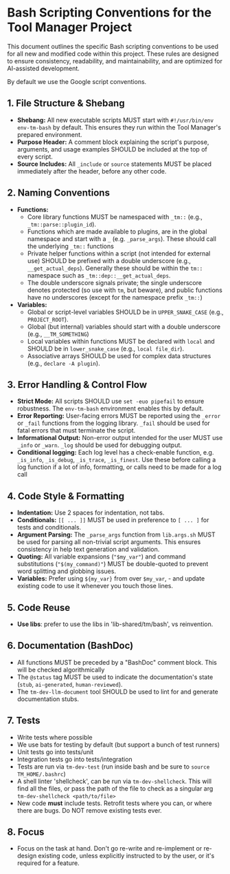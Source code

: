 # Bash Scripting Conventions for the Tool Manager Project

This document outlines the specific Bash scripting conventions to be used for all new and modified code within this project. These rules are designed to ensure consistency, readability, and maintainability, and are optimized for AI-assisted development.

By default we use the Google script conventions.

## 1. File Structure & Shebang
- **Shebang:** All new executable scripts MUST start with `#!/usr/bin/env env-tm-bash` by default. This ensures they run within the Tool Manager's prepared environment.
- **Purpose Header:** A comment block explaining the script's purpose, arguments, and usage examples SHOULD be included at the top of every script.
- **Source Includes:** All `_include` or `source` statements MUST be placed immediately after the header, before any other code.

## 2. Naming Conventions
- **Functions:**
    - Core library functions MUST be namespaced with `_tm::` (e.g., `_tm::parse::plugin_id`).
    - Functions which are made available to plugins, are in the global namespace and start with a `_` (e.g. `_parse_args`). These should call the underlying `_tm::` functions
    - Private helper functions within a script (not intended for external use) SHOULD be prefixed with a double underscore (e.g., `__get_actual_deps`). Generally these should be within the `tm::` namespace such as `_tm::dep::__get_actual_deps`. 
    - The double underscore signals private; the single underscore denotes protected (so use with `tm`, but beware), and public functions have no underscores (except for the namespace prefix `_tm::`)
- **Variables:**
    - Global or script-level variables SHOULD be in `UPPER_SNAKE_CASE` (e.g., `PROJECT_ROOT`).
    - Global (but internal) variables should start with a double underscore (e.g., `__TM_SOMETHING`)
    - Local variables within functions MUST be declared with `local` and SHOULD be in `lower_snake_case` (e.g., `local file_dir`).
    - Associative arrays SHOULD be used for complex data structures (e.g., `declare -A plugin`).

## 3. Error Handling & Control Flow
- **Strict Mode:** All scripts SHOULD use `set -euo pipefail` to ensure robustness. The `env-tm-bash` environment enables this by default.
- **Error Reporting:** User-facing errors MUST be reported using the `_error` or `_fail` functions from the logging library. `_fail` should be used for fatal errors that must terminate the script.
- **Informational Output:** Non-error output intended for the user MUST use `_info` or `_warn`. `_log` should be used for debugging output.
- **Conditional logging:** Each log level has a check-enable function, e.g. `_is_info`, `_is_debug`, `_is_trace`, `_is_finest`. Use these before calling a log function if a lot of info, formatting, or calls need to be made for a log call

## 4. Code Style & Formatting
- **Indentation:** Use 2 spaces for indentation, not tabs.
- **Conditionals:** `[[ ... ]]` MUST be used in preference to `[ ... ]` for tests and conditionals.
- **Argument Parsing:** The `_parse_args` function from `lib.args.sh` MUST be used for parsing all non-trivial script arguments. This ensures consistency in help text generation and validation.
- **Quoting:** All variable expansions (`"$my_var"`) and command substitutions (`"$(my_command)"`) MUST be double-quoted to prevent word splitting and globbing issues.
- **Variables:**  Prefer using `${my_var}` from over `$my_var`, - and update existing code to use it whenever you touch those lines.

## 5. Code Reuse
- **Use libs**: prefer to use the libs in 'lib-shared/tm/bash', vs reinvention.

## 6. Documentation (BashDoc)
- All functions MUST be preceded by a "BashDoc" comment block. This will be checked algorithmically
- The `@status` tag MUST be used to indicate the documentation's state (`stub`, `ai-generated`, `human-reviewed`).
- The `tm-dev-llm-document` tool SHOULD be used to lint for and generate documentation stubs.

## 7. Tests
- Write tests where possible
- We use bats for testing by default (but support a bunch of test runners)
- Unit tests go into tests/unit
- Integration tests go into tests/integration
- Tests are run via `tm-dev-test` (run inside bash and be sure to `source TM_HOME/.bashrc`)
- A shell linter 'shellcheck', can be run via `tm-dev-shellcheck`. This will find all the files, or pass the path of the file to check as a singular arg `tm-dev-shellcheck <path/to/file>`
- New code **must** include tests. Retrofit tests where you can, or where there are bugs. Do NOT remove existing tests ever.

## 8. Focus
- Focus on the task at hand. Don't go re-write and re-implement or re-design existing code, unless explicitly instructed to by the user, or it's required for a feature.

